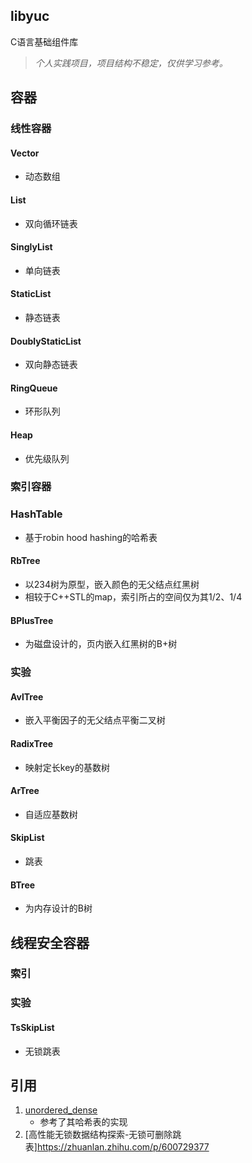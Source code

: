 ## libyuc
C语言基础组件库

> *个人实践项目，项目结构不稳定，仅供学习参考。*

## 容器
### 线性容器
#### Vector
- 动态数组
#### List
- 双向循环链表
#### SinglyList
- 单向链表
#### StaticList
- 静态链表
#### DoublyStaticList
- 双向静态链表
#### RingQueue
- 环形队列
#### Heap
- 优先级队列

### 索引容器
### HashTable
- 基于robin hood hashing的哈希表
#### RbTree
- 以234树为原型，嵌入颜色的无父结点红黑树
- 相较于C++STL的map，索引所占的空间仅为其1/2、1/4
#### BPlusTree
- 为磁盘设计的，页内嵌入红黑树的B+树
### 实验
#### AvlTree
- 嵌入平衡因子的无父结点平衡二叉树
#### RadixTree
- 映射定长key的基数树
#### ArTree
- 自适应基数树
#### SkipList
- 跳表
#### BTree
- 为内存设计的B树

## 线程安全容器
### 索引
### 实验
#### TsSkipList
- 无锁跳表

## 引用
1. [unordered_dense](https://github.com/martinus/unordered_dense)
    - 参考了其哈希表的实现
2. [高性能无锁数据结构探索-无锁可删除跳表]https://zhuanlan.zhihu.com/p/600729377